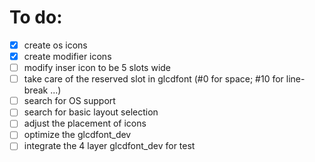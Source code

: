 # To do:
- [x] create os icons
- [x] create modifier icons
- [ ] modify inser icon to be 5 slots wide
- [ ] take care of the reserved slot in glcdfont (\#0 for space; \#10 for line-break ...)
- [ ] search for OS support
- [ ] search for basic layout selection
- [ ] adjust the placement of icons
- [ ] optimize the glcdfont_dev
- [ ] integrate the 4 layer glcdfont_dev for test
